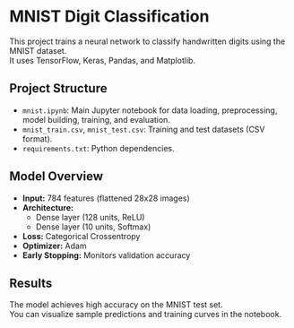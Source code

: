 # MNIST Digit Classification

This project trains a neural network to classify handwritten digits using the MNIST dataset.  
It uses TensorFlow, Keras, Pandas, and Matplotlib.

## Project Structure

- `mnist.ipynb`: Main Jupyter notebook for data loading, preprocessing, model building, training, and evaluation.
- `mnist_train.csv`, `mnist_test.csv`: Training and test datasets (CSV format).
- `requirements.txt`: Python dependencies.


## Model Overview

- **Input:** 784 features (flattened 28x28 images)
- **Architecture:**  
  - Dense layer (128 units, ReLU)
  - Dense layer (10 units, Softmax)
- **Loss:** Categorical Crossentropy
- **Optimizer:** Adam
- **Early Stopping:** Monitors validation accuracy

## Results

The model achieves high accuracy on the MNIST test set.  
You can visualize sample predictions and training curves in the notebook.



